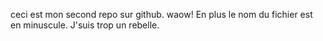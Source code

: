 ceci est mon second repo sur github. waow! En plus le nom du fichier est en minuscule. J'suis trop un rebelle.

